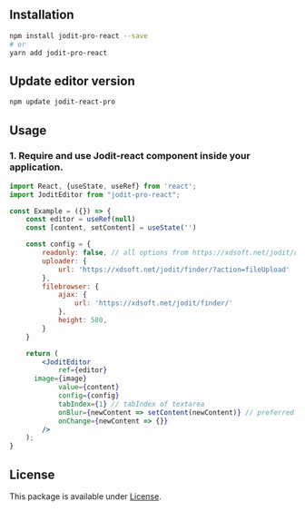 ## Installation

```bash
npm install jodit-pro-react --save
# or
yarn add jodit-pro-react
```

## Update editor version
```bash
npm update jodit-react-pro
```

## Usage

### 1. Require and use Jodit-react component inside your application.

```jsx
import React, {useState, useRef} from 'react';
import JoditEditor from "jodit-pro-react";

const Example = ({}) => {
	const editor = useRef(null)
	const [content, setContent] = useState('')

	const config = {
		readonly: false, // all options from https://xdsoft.net/jodit/doc/,
		uploader: {
			url: 'https://xdsoft.net/jodit/finder/?action=fileUpload'
		},
		filebrowser: {
			ajax: {
				url: 'https://xdsoft.net/jodit/finder/'
			},
			height: 580,
		}
	}

	return (
		<JoditEditor
			ref={editor}
      image={image}
			value={content}
			config={config}
			tabIndex={1} // tabIndex of textarea
			onBlur={newContent => setContent(newContent)} // preferred to use only this option to update the content for performance reasons
			onChange={newContent => {}}
		/>
	);
}
```


License
-----
This package is available under [License](https://xdsoft.net/jodit/pro/license).
